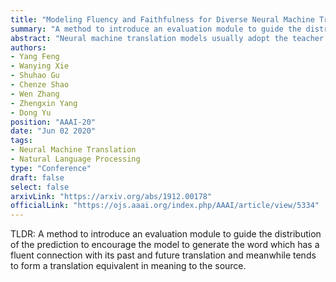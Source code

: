 ```yaml
---
title: "Modeling Fluency and Faithfulness for Diverse Neural Machine Translation"
summary: "A method to introduce an evaluation module to guide the distribution of the prediction to encourage the model to generate the word which has a fluent connection with its past and future translation and meanwhile tends to form a translation equivalent in meaning to the source."
abstract: "Neural machine translation models usually adopt the teacher forcing strategy for training which requires the predicted sequence matches ground truth word by word and forces the probability of each prediction to approach a 0-1 distribution. However, the strategy casts all the portion of the distribution to the ground truth word and ignores other words in the target vocabulary even when the ground truth word cannot dominate the distribution. To address the problem of teacher forcing, we propose a method to introduce an evaluation module to guide the distribution of the prediction. The evaluation module accesses each prediction from the perspectives of fluency and faithfulness to encourage the model to generate the word which has a fluent connection with its past and future translation and meanwhile tends to form a translation equivalent in meaning to the source. The experiments on multiple translation tasks show that our method can achieve significant improvements over strong baselines."
authors:
- Yang Feng
- Wanying Xie
- Shuhao Gu
- Chenze Shao
- Wen Zhang
- Zhengxin Yang
- Dong Yu
position: "AAAI-20"
date: "Jun 02 2020"
tags:
- Neural Machine Translation
- Natural Language Processing
type: "Conference"
draft: false
select: false
arxivLink: "https://arxiv.org/abs/1912.00178"
officialLink: "https://ojs.aaai.org/index.php/AAAI/article/view/5334"
---
```


TLDR: A method to introduce an evaluation module to guide the distribution of the prediction to encourage the model to generate the word which has a fluent connection with its past and future translation and meanwhile tends to form a translation equivalent in meaning to the source.